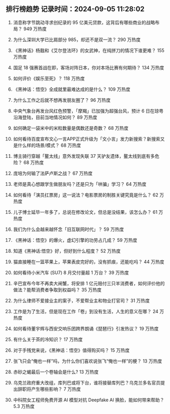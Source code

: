 
## 排行榜趋势 记录时间：2024-09-05 11:28:02
  
  1. 消息称字节跳动寻求创纪录的 95 亿美元贷款，这背后有哪些商业的战略布局？ 949 万热度
    
  2. 为什么深圳大学已比肩部分 985，却还不是双一流？ 290 万热度
    
  3. 《黑神话》杨戬和《艾尔登法环》的女武神，在纯拼刀的情况下谁更难？ 155 万热度
    
  4. 国足 18 强赛首战在即，客场对阵日本，你对本场比赛有何期待？ 134 万热度
    
  5. 如何评价《娱乐至死》？ 118 万热度
    
  6. 《黑神话：悟空》全成就里最难达成的是什么？ 109 万热度
    
  7. 为什么工作之后就不想再发朋友圈了？ 96 万热度
    
  8. 中央气象台再发台风红色预警，「摩羯」已加强为超强台风，预计 6 日在琼粤沿海登陆，目前当地情况如何？ 89 万热度
    
  9. 如何确定一袋米中的米粒数量是偶数还是奇数？ 68 万热度
    
  10. 如何看待百度宣布文心一言APP正式升级为「文小言」发力新搜索？新搜索又是什么样的场景/模式？ 68 万热度
    
  11. 博主骑行穿越「鳌太线」意外发现失联 37 天驴友遗体，鳌太线到底有多危险？ 68 万热度
    
  12. 庞培为何输了法萨卢斯之战？ 67 万热度
    
  13. 老师是真心想跟学生做朋友吗？还是只为「哄骗」学习？ 64 万热度
    
  14. 如何看待「演员扛票房」这一说法？电影票房的制胜关键究竟是什么？ 62 万热度
    
  15. 儿子博士延毕一年多了，总说在修改论文，但总是没结果，该怎么办？ 61 万热度
    
  16. 我们为什么会越来越怀念「旧互联网时代」？ 59 万热度
    
  17. 《黑神话：悟空》的爆火，虚幻引擎的功劳占几成？ 59 万热度
    
  18. 知道《黑神话:悟空》好，但好到什么程度？ 52 万热度
    
  19. 猫直接睡在一篮苹果上，苹果表皮完好的，没有抓痕，还能吃吗？ 44 万热度
    
  20. 如何看待小米汽车 (SU7) 8 月交付量超 1 万台？ 39 万热度
    
  21. 辛巴宣布今年不再卖大闸蟹，将安排 1 亿元赔付三只羊消费者，如何评价他的做法？能帮消费者争取到权益吗？ 35 万热度
    
  22. 为什么律师不爱接业主的案子，不爱帮业主和物业打官司？ 31 万热度
    
  23. 工作是为了生活，但是现在工作「卷」到没有生活，人生的意义在哪？ 24 万热度
    
  24. 如何看待董宇辉与西安交响乐团跨界朗诵《琵琶行》引发热议？ 19 万热度
    
  25. 有什么关于茶的冷知识？ 17 万热度
    
  26. 对于手残党来说，《黑神话：悟空》值得购买吗？ 15 万热度
    
  27. 张飞只会“俺也一样”吗，为什么你们喜欢说张飞“俺也一样”的梗？ 13 万热度
    
  28. 赤砂之蝎最后一个卷轴会是什么? 13 万热度
    
  29. 乌克兰政府重大改组，库列巴或将下台，谁将接替库列巴？乌克兰多名官员提出辞职将产生哪些影响？ 7 万热度
    
  30. 中科院女工程师免费开源 AI 模型对抗 Deepfake AI 换脸，能如何带来帮助？ 5.3 万热度
    